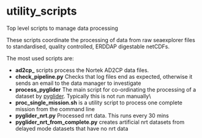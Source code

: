 # utility_scripts
Top level scripts to manage data processing

These scripts coordinate the processing of data from raw seaexplorer files to standardised, quality controlled, ERDDAP digestable netCDFs.

The most used scripts are:

- **ad2cp_** scripts process the Nortek AD2CP data files.
- **check_pipeline.py** Checks that log files end as expected, otherwise it sends an email to the data manager to investigate
- **process_pyglider** The main script for co-ordinating the processing of a dataset by [pyglider](https://github.com/c-proof/pyglider). Typically this is not run manually\
- **proc_single_mission.sh** is a utility script to process one complete mission from the command line
- **pyglider_nrt.py** Processed nrt data. This runs every 30 mins
- **pyglider_nrt_from_complete.py** creates artificial nrt datasets from delayed mode datasets that have no nrt data
